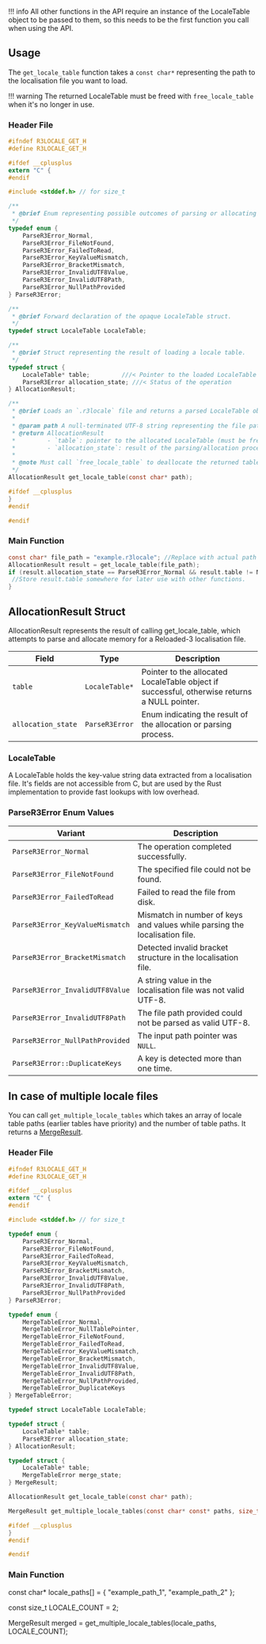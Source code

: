 !!! info
    All other functions in the API require an instance of the LocaleTable object to be passed to them, so this needs to be the first function you call when using the API.


## Usage
The `get_locale_table` function takes a `const char*` representing the path to the localisation file you want to load.

!!! warning
    The returned LocaleTable must be freed with `free_locale_table` when it's no longer in use.

### Header File
```c
#ifndef R3LOCALE_GET_H
#define R3LOCALE_GET_H

#ifdef __cplusplus
extern "C" {
#endif

#include <stddef.h> // for size_t

/**
 * @brief Enum representing possible outcomes of parsing or allocating a locale table.
 */
typedef enum {
    ParseR3Error_Normal,
    ParseR3Error_FileNotFound,
    ParseR3Error_FailedToRead,
    ParseR3Error_KeyValueMismatch,
    ParseR3Error_BracketMismatch,
    ParseR3Error_InvalidUTF8Value,
    ParseR3Error_InvalidUTF8Path,
    ParseR3Error_NullPathProvided
} ParseR3Error;

/**
 * @brief Forward declaration of the opaque LocaleTable struct.
 */
typedef struct LocaleTable LocaleTable;

/**
 * @brief Struct representing the result of loading a locale table.
 */
typedef struct {
    LocaleTable* table;         ///< Pointer to the loaded LocaleTable (NULL if failed)
    ParseR3Error allocation_state; ///< Status of the operation
} AllocationResult;

/**
 * @brief Loads an `.r3locale` file and returns a parsed LocaleTable object.
 *
 * @param path A null-terminated UTF-8 string representing the file path.
 * @return AllocationResult
 *         - `table`: pointer to the allocated LocaleTable (must be freed later)
 *         - `allocation_state`: result of the parsing/allocation process
 *
 * @note Must call `free_locale_table` to deallocate the returned table when done.
 */
AllocationResult get_locale_table(const char* path);

#ifdef __cplusplus
}
#endif

#endif
```

### Main Function
```c
const char* file_path = "example.r3locale"; //Replace with actual path to the localisation file you want to load
AllocationResult result = get_locale_table(file_path);
if (result.allocation_state == ParseR3Error_Normal && result.table != NULL){
 //Store result.table somewhere for later use with other functions.
}
```

## AllocationResult Struct
AllocationResult represents the result of calling get_locale_table, which attempts to parse and allocate memory for a Reloaded-3 localisation file.

| Field              | Type           | Description                                                                                  |
|--------------------|----------------|----------------------------------------------------------------------------------------------|
| `table`            | `LocaleTable*` | Pointer to the allocated LocaleTable object if successful, otherwise returns a NULL pointer. |
| `allocation_state` | `ParseR3Error` | Enum indicating the result of the allocation or parsing process.                             |

### LocaleTable
A LocaleTable holds the key-value string data extracted from a localisation file.
It's fields are not accessible from C, but are used by the Rust implementation to provide fast lookups with low overhead.

### ParseR3Error Enum Values
| Variant                         | Description                                                                |
|---------------------------------|----------------------------------------------------------------------------|
| `ParseR3Error_Normal`           | The operation completed successfully.                                      |
| `ParseR3Error_FileNotFound`     | The specified file could not be found.                                     |
| `ParseR3Error_FailedToRead`     | Failed to read the file from disk.                                         |
| `ParseR3Error_KeyValueMismatch` | Mismatch in number of keys and values while parsing the localisation file. |
| `ParseR3Error_BracketMismatch`  | Detected invalid bracket structure in the localisation file.               |
| `ParseR3Error_InvalidUTF8Value` | A string value in the localisation file was not valid UTF-8.               |
| `ParseR3Error_InvalidUTF8Path`  | The file path provided could not be parsed as valid UTF-8.                 |
| `ParseR3Error_NullPathProvided` | The input path pointer was `NULL`.                                         |
| `ParseR3Error::DuplicateKeys`   | A key is detected more than one time.                                      |

## In case of multiple locale files
You can call `get_multiple_locale_tables` which takes an array of locale table paths (earlier tables have priority) and the number of table paths. It returns a [MergeResult](merge_locale_table_c.md#mergeresult-struct).

### Header File
```c
#ifndef R3LOCALE_GET_H
#define R3LOCALE_GET_H

#ifdef __cplusplus
extern "C" {
#endif

#include <stddef.h> // for size_t

typedef enum {
    ParseR3Error_Normal,
    ParseR3Error_FileNotFound,
    ParseR3Error_FailedToRead,
    ParseR3Error_KeyValueMismatch,
    ParseR3Error_BracketMismatch,
    ParseR3Error_InvalidUTF8Value,
    ParseR3Error_InvalidUTF8Path,
    ParseR3Error_NullPathProvided
} ParseR3Error;

typedef enum {
    MergeTableError_Normal,
    MergeTableError_NullTablePointer,
    MergeTableError_FileNotFound,
    MergeTableError_FailedToRead,
    MergeTableError_KeyValueMismatch,
    MergeTableError_BracketMismatch,
    MergeTableError_InvalidUTF8Value,
    MergeTableError_InvalidUTF8Path,
    MergeTableError_NullPathProvided,
    MergeTableError_DuplicateKeys
} MergeTableError;

typedef struct LocaleTable LocaleTable;

typedef struct {
    LocaleTable* table;
    ParseR3Error allocation_state;
} AllocationResult;

typedef struct {
    LocaleTable* table;
    MergeTableError merge_state;
} MergeResult;

AllocationResult get_locale_table(const char* path);

MergeResult get_multiple_locale_tables(const char* const* paths, size_t count);

#ifdef __cplusplus
}
#endif

#endif
```

### Main Function
const char* locale_paths[] = {
"example_path_1",
"example_path_2"
};

const size_t LOCALE_COUNT = 2;

MergeResult merged = get_multiple_locale_tables(locale_paths, LOCALE_COUNT);
